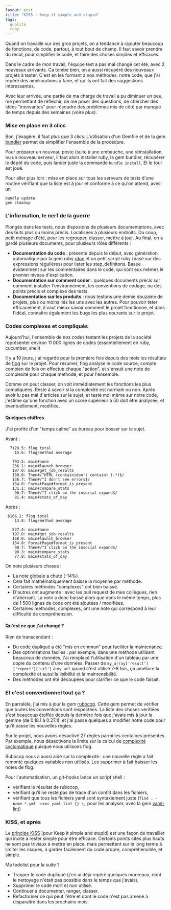 ```yaml
---
layout: post
title: "KISS : Keep it simple and stupid"
tags:
  qualite
  ruby
---
```


Quand on travaille sur des gros projets, on a tendance à rajouter beaucoup de fonctions, de code, partout, à tout bout de champ.
Il faut savoir prendre du recul, pour simplifier le code, et faire des choses simples et efficaces.

Dans le cadre de mon travail, l'équipe test a pas mal changé cet été, avec 2 nouveaux arrivants. Ca tombe bien, on a aussi récupéré des nouveaux projets à tester.
C'est en les formant à nos méthodes, notre code, que j'ai repéré des améliorations à faire, et qu'ils ont fait des suggestions intéressantes.

Avec leur arrivée, une partie de ma charge de travail a pu diminuer un peu, me permettant de réflechir, de me poser des questions, de chercher des idées "innovantes" pour résoudre des problèmes mis de côté par manque de temps depuis des semaines (voire plus).


### Mise en place en 3 clics

Bon, j'éxagère, il faut plus que 3 clics. L'utilisation d'un Gemfile et de la gem [bundler](https://rubygems.org/gems/bundler) permet de simplifier l'ensemble de la procédure.


Pour préparer un nouveau poste (suite à une embauche, une réinstallation, ou un nouveau serveur, il faut alors installer ruby, la gem bundler, récupérer le dépôt du code, puis lancer juste la commande ```bundle install```. 
Et le tour est joué.


Pour aller plus loin : mise en place sur tous les serveurs de tests d'une routine vérifiant que la liste est à jour et conforme à ce qu'on attend, avec un 

```
bundle update
gem cleanup
```

### L'information, le nerf de la guerre

Plongés dans les tests, nous disposions de plusieurs documentations, avec des buts plus ou moins précis. Localisées à plusieurs endroits.
Du coup, petit ménage d'été, pour les regrouper, classer, mettre à jour. Au final, on a gardé plusieurs documents, pour plusieurs rôles différents :

* __Documentation du code__ : présente depuis le début, avec génération automatique par la gem ruby [rdoc](https://rubygems.org/gems/rdoc) et un petit script ruby (basé sur des expressions régulières) pour lister les step_definitons. Basée évidemment sur les commentaires dans le code, qui sont eux mêmes le premier niveau d'explication.
* __Documentation sur comment coder__ : quelques documents précis sur comment installer l'environnement, les conventions de codage, ou des points précis et complexe des tests.
* __Documentation sur les produits__ : nous testons une demie douzaine de projets, plus ou moins liés les uns avec les autres. Pour pouvoir teter efficacement, il vaut mieux savoir comment le projet fonctionne, et dans l'idéal, connaître également les bugs les plus courants sur le projet.


### Codes complexes et compliqués

Aujourd'hui, l'ensemble de nos codes testant les projets de la société représenter environ 11 000 lignes de codes (essentiellement en ruby, cucumber, shell)


Il y a 10 jours, j'ai regardé pour la première fois depuis des mois les résultats de [flog](https://rubygems.org/gems/flog) sur le projet. 
Pour résumer, flog analyse le code source, compte combien de fois on effectue chaque "action", et s'ensuit une note de complexité pour chaque méthode, et pour l'ensemble.


Comme on peut classer, on voit immédiatement les fonctions les plus compliquées. Reste à savoir si la complexité est normale ou non. Après avoir lu pas mal d'articles sur le sujet, et testé moi même sur notre code, j'estime qu'une fonction avec un score supérieur à 50 doit être analysée, et éventuellement, modifiée.


#### Quelques chiffres

J'ai profité d'un "temps calme" au bureau pour bosser sur le sujet. 

Avant :

```
  7128.5: flog total
    15.6: flog/method average

   793.5: main#none
   236.1: main#launch_browser
   197.0: main#get_job_results
   138.0: Then#/^HTML (contain|don't contain) (.*)$/
   136.7: Then#/^I don't see errors$/
   134.8: FormatPage#format_is_present
   131.1: main#compare_stats
    90.7: Then#/^I click on the insocial expand$/
    81.4: main#stats_of_day
```


Après : 

```
 6166.2: flog total
    13.8: flog/method average

   827.4: main#none
   197.0: main#get_job_results
   168.0: main#launch_browser
   134.8: FormatPage#format_is_present
    90.7: Then#/^I click on the insocial expand$/
    90.3: main#compare_stats
    77.0: main#stats_of_day
```

On note plusieurs choses :

* La note globale a chuté (-14%). 
* Cela fait mathématiquement baissé la moyenne par méthode.
* Certaines méthodes "complexes" ont bien baissé.
* D'autres ont augmenté : avec les pull request de mes collègues, rien d'aberrant. La note a donc baissé alors que dans le même temps, plus de 1 500 lignes de code ont été ajoutées / modifiées.
* Certaines méthodes, complexes, ont une note qui correspond à leur difficulté de compréhension. 


#### Qu'est ce que j'ai changé ?

Rien de transcendant :

* Du code dupliqué a été "mis en commun" pour faciliter la maintenance.
* Des optimisations faciles : par exemple, dans une méthode utilisant beaucoup de données, j'ai remplacé l'utilisation d'un tableau par une copie du contenu d'une données. Passer de ```my_array['result']['report']['url']``` à ```my_url``` quand c'est utilisé 7-8 fois, ça améliore la complexité et aussi la lisibilité et la maintenabilité.
* Des méthodes ont été découpées pour clarifier ce que le code faisait.


### Et c'est conventionnel tout ça ?

En parralèle, j'ai mis à jour la gem [rubocop](https://rubygems.org/gems/rubocop). Cette gem permet de vérifier que toutes les conventions sont respectées. La liste des choses vérifiées s'est beaucoup étoffée depuis la dernière fois que j'avais mis à jour la gemme (de 0.18.1 à 0.27.1), et j'ai passé quelques à modifier notre code pour qu'il passe les nouvelles règles.


Sur le projet, nous avons désactivé 27 règles parmi les centaines présentes. Par exemple, nous désactivons la limite sur le calcul de [complexité cyclomatique](http://fr.wikipedia.org/wiki/Nombre_cyclomatique) puisque nous utilisons flog.


Rubocop nous a aussi aidé sur la complexité : une nouvelle règle a fait remonté quelques variables non utilisés. Les supprimer à fait baisser les notes de flog.

Pour l'automatisation, un git-hooks lance un script shell :

* vérifiant le résultat de rubocop, 
* vérifiant qu'il ne reste pas de trace d'un conflit dans les fichiers,
* vérifiant que tous les fichiers yaml sont syntaxiement juste (```find . -name *.yml -exec yaml-lint {} \;``` pour les analyser, avec la gem [yaml-lint](https://rubygems.org/gems/yaml-lint))


### KISS, et après

Le [principe KISS](http://fr.wikipedia.org/wiki/Principe_KISS) (pour Keep it simple and stupid) est une façon de travailler qui incite à rester simple pour être efficace.
Certains points cités plus hauts ne sont pas triviaux à mettre en place, mais permettent sur le long terme à limiter les risques, à garder facilement du code propre, compréhensible, et simple.

Ma todolist pour la suite ? 

* Traquer le code dupliqué (j'en ai déjà repéré quelques morceaux, dont le nettoyage n'était pas possible dans le temps que j'avais), 
* Supprimer le code mort et non utilisé.
* Continuer à documenter, ranger, classer.
* Refactoriser ce qui peut l'être et dont le code n'est pas amené à disparaître dans les prochains mois.